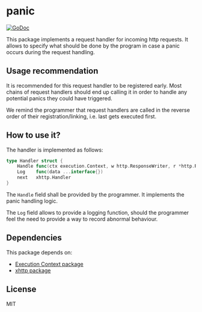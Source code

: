 # panic
[![GoDoc](https://godoc.org/github.com/atdiar/xhttp/handlers/panic?status.svg)](https://godoc.org/github.com/atdiar/xhttp/handlers/panic)

This package implements a request handler for incoming http requests.
It allows to specify what should be done by the program in case a panic
occurs during the request handling.

## Usage recommendation

It is recommended for this request handler to be registered early.
Most chains of request handlers should end up calling it in order to handle any
potential panics they could have triggered.

We remind the programmer that request handlers are called in the reverse order
of their registration/linking, i.e. last gets executed first.

## How to use it?

The handler is implemented as follows:

``` go
type Handler struct {
	Handle func(ctx execution.Context, w http.ResponseWriter, r *http.Request)
	Log    func(data ...interface{})
	next   xhttp.Handler
}

```
The `Handle` field shall be provided by the programmer. It implements the panic
handling logic.

The `Log` field allows to provide a logging function, should the programmer feel
the need to provide a way to record abnormal behaviour.

## Dependencies
This package depends on:
* [Execution Context package](https://github.com/atdiar/goroutine/execution)
* [xhttp package](https://github.com/atdiar/xhttp)

## License
MIT
